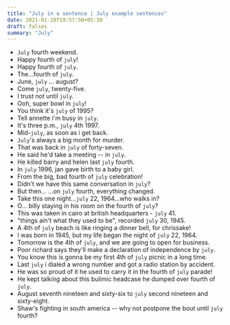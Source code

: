 ```yaml
---
title: "July in a sentence | July example sentences"
date: 2021-01-20T19:57:50+05:30
draft: falses
summary: "July"
---
```

- `July` fourth weekend.
- Happy fourth of `july`!
- Happy fourth of `july`.
- The...fourth of `july`.
- June, `july` ... august?
- Come `july`, twenty-five.
- I trust not until `july`.
- Ooh, super bowl in `july`!
- You think it's `july` of 1995?
- Tell annette i'm busy in `july`.
- It's three p.m., `july` 4th 1997.
- Mid-`july`, as soon as i get back.
- `July`'s always a big month for murder.
- That was back in `july` of forty-seven.
- He said he'd take a meeting -- in `july`.
- He killed barry and helen last `july` fourth.
- In `july` 1996, jan gave birth to a baby girl.
- From the big, bad fourth of `july` celebration!
- Didn't we have this same conversation in `july`?
- But then... ...on `july` fourth, everything changed.
- Take this one night...`july` 22, 1964...who walks in?
- O... billy staying in his room on the fourth of `july`?
- This was taken in cairo at british headquarters - `july` 41.
- "things ain't what they used to be", recorded `july` 30, 1945.
- A 4th of `july` beach is like ringing a dinner bell, for chrissake!
- I was born in 1945, but my life began the night of `july` 22, 1964.
- Tomorrow is the 4th of `july`, and we are going to open for business.
- Poor richard says they'll make a declaration of independence by `july`.
- You know this is gonna be my first 4th of `july` picnic in a long time.
- Last `july` i dialed a wrong number and got a radio station by accident.
- He was so proud of it he used to carry it in the fourth of `july` parade!
- He kept talking about this bulimic headcase he dumped over fourth of `july`.
- August seventh nineteen and sixty-six to `july` second nineteen and sixty-eight.
- Shaw's fighting in south america -- why not postpone the bout until `july` fourth?
                 
